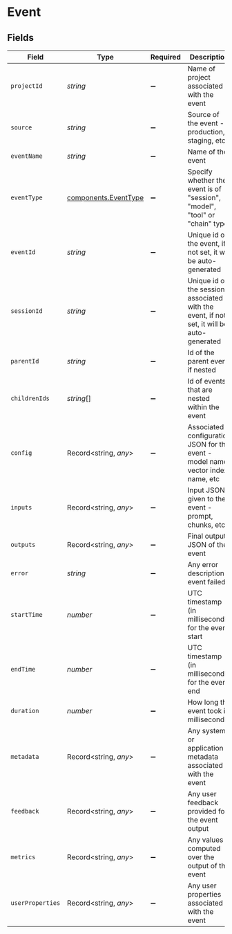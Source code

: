 # Event


## Fields

| Field                                                                                     | Type                                                                                      | Required                                                                                  | Description                                                                               |
| ----------------------------------------------------------------------------------------- | ----------------------------------------------------------------------------------------- | ----------------------------------------------------------------------------------------- | ----------------------------------------------------------------------------------------- |
| `projectId`                                                                               | *string*                                                                                  | :heavy_minus_sign:                                                                        | Name of project associated with the event                                                 |
| `source`                                                                                  | *string*                                                                                  | :heavy_minus_sign:                                                                        | Source of the event - production, staging, etc                                            |
| `eventName`                                                                               | *string*                                                                                  | :heavy_minus_sign:                                                                        | Name of the event                                                                         |
| `eventType`                                                                               | [components.EventType](../../models/components/eventtype.md)                              | :heavy_minus_sign:                                                                        | Specify whether the event is of "session", "model", "tool" or "chain" type                |
| `eventId`                                                                                 | *string*                                                                                  | :heavy_minus_sign:                                                                        | Unique id of the event, if not set, it will be auto-generated                             |
| `sessionId`                                                                               | *string*                                                                                  | :heavy_minus_sign:                                                                        | Unique id of the session associated with the event, if not set, it will be auto-generated |
| `parentId`                                                                                | *string*                                                                                  | :heavy_minus_sign:                                                                        | Id of the parent event if nested                                                          |
| `childrenIds`                                                                             | *string*[]                                                                                | :heavy_minus_sign:                                                                        | Id of events that are nested within the event                                             |
| `config`                                                                                  | Record<string, *any*>                                                                     | :heavy_minus_sign:                                                                        | Associated configuration JSON for the event - model name, vector index name, etc          |
| `inputs`                                                                                  | Record<string, *any*>                                                                     | :heavy_minus_sign:                                                                        | Input JSON given to the event - prompt, chunks, etc                                       |
| `outputs`                                                                                 | Record<string, *any*>                                                                     | :heavy_minus_sign:                                                                        | Final output JSON of the event                                                            |
| `error`                                                                                   | *string*                                                                                  | :heavy_minus_sign:                                                                        | Any error description if event failed                                                     |
| `startTime`                                                                               | *number*                                                                                  | :heavy_minus_sign:                                                                        | UTC timestamp (in milliseconds) for the event start                                       |
| `endTime`                                                                                 | *number*                                                                                  | :heavy_minus_sign:                                                                        | UTC timestamp (in milliseconds) for the event end                                         |
| `duration`                                                                                | *number*                                                                                  | :heavy_minus_sign:                                                                        | How long the event took in milliseconds                                                   |
| `metadata`                                                                                | Record<string, *any*>                                                                     | :heavy_minus_sign:                                                                        | Any system or application metadata associated with the event                              |
| `feedback`                                                                                | Record<string, *any*>                                                                     | :heavy_minus_sign:                                                                        | Any user feedback provided for the event output                                           |
| `metrics`                                                                                 | Record<string, *any*>                                                                     | :heavy_minus_sign:                                                                        | Any values computed over the output of the event                                          |
| `userProperties`                                                                          | Record<string, *any*>                                                                     | :heavy_minus_sign:                                                                        | Any user properties associated with the event                                             |